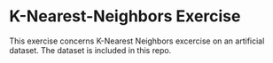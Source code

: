 # K-Nearest-Neighbors Exercise

This exercise concerns K-Nearest Neighbors excercise on an artificial dataset. The dataset is included in this repo. 
